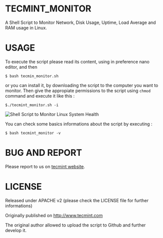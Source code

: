 # TECMINT_MONITOR
A Shell Script to Monitor Network, Disk Usage, Uptime, Load Average and RAM usage in Linux.

# USAGE

To execute the script please read its content, using in preference nano editor, and then

```
$ bash tecmin_monitor.sh
```

or you can install it, by downloading the script to the computer you want to monitor. Then give
the appropiate permissions to the script using ```chmod``` command and execute it like this :

```
$./tecmint_monitor.sh -i
```

![Shell Script to Monitor Linux System Health](http://www.tecmint.com/wp-content/uploads/2015/05/Linux-Health-Monitoring.png "Shell Script to Monitor Linux System Health")

You can check some basics informations about the script by executing :

```
$ bash tecmint_monitor -v
```

# BUG AND REPORT

Please report to us on [tecmint website](http://www.tecmint.com/linux-server-health-monitoring-script/).


# LICENSE

Released under APACHE v2 (please check the LICENSE file for further informations)

Originally published on http://www.tecmint.com

The original author allowed to upload the script to Github and further develop it.
